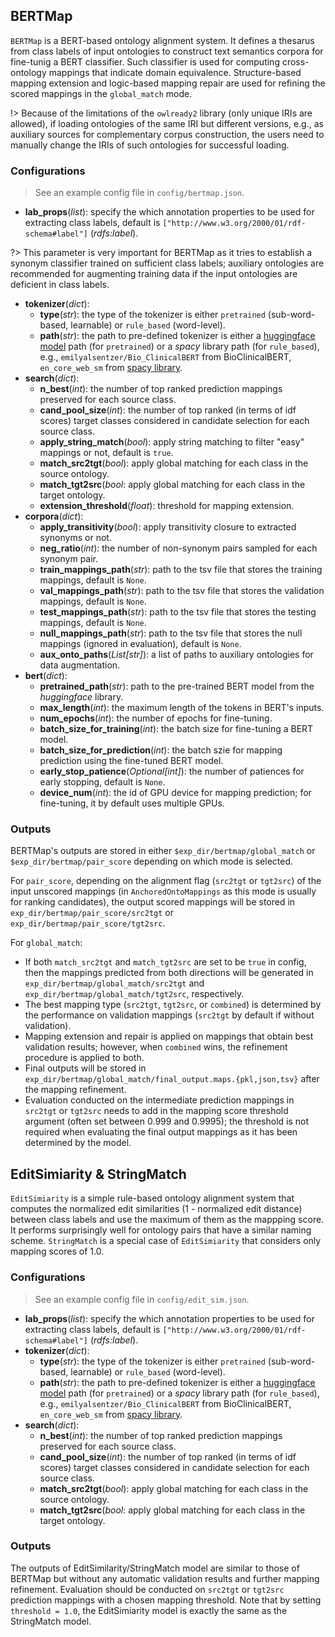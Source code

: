 <!---
Copyright 2021 Yuan He (KRR-Oxford). All rights reserved.

Licensed under the Apache License, Version 2.0 (the "License");
you may not use this file except in compliance with the License.
You may obtain a copy of the License at

    http://www.apache.org/licenses/LICENSE-2.0

Unless required by applicable law or agreed to in writing, software
distributed under the License is distributed on an "AS IS" BASIS,
WITHOUT WARRANTIES OR CONDITIONS OF ANY KIND, either express or implied.
See the License for the specific language governing permissions and
limitations under the License.
-->

## BERTMap

`BERTMap` is a BERT-based ontology alignment system. It defines a thesarus from class labels of input ontologies to construct text semantics corpora for fine-tunig a BERT classifier. Such classifier is used for computing cross-ontology mappings that indicate domain equivalence. Structure-based mapping extension and logic-based mapping repair are used for refining the scored mappings in the `global_match` mode.

!> Because of the limitations of the `owlready2` library (only unique IRIs are allowed), if loading ontologies of the same IRI but different versions, e.g., as auxiliary sources for complementary corpus construction, the users need to manually change the IRIs of such ontologies for successful loading.

### Configurations
> See an example config file in `config/bertmap.json`.

- **lab_props**(*list*): specify the which annotation properties to be used for extracting class labels, default is `["http://www.w3.org/2000/01/rdf-schema#label"]` (*rdfs:label*). 

?> This parameter is very important for BERTMap as it tries to establish a synonym classifier trained on sufficient class labels; auxiliary ontologies are recommended for augmenting training data if the input ontologies are deficient in class labels.

- **tokenizer**(*dict*):
  - **type**(*str*): the type of the tokenizer is either `pretrained` (sub-word-based, learnable) or `rule_based` (word-level).
  - **path**(*str*): the path to pre-defined tokenizer is either a [huggingface model](https://huggingface.co/models) path (for `pretrained`) or a *spacy* library path (for `rule_based`), e.g., `emilyalsentzer/Bio_ClinicalBERT` from BioClinicalBERT, `en_core_web_sm` from [spacy library](https://spacy.io/).
- **search**(*dict*):
  - **n_best**(*int*): the number of top ranked prediction mappings preserved for each source class.
  - **cand_pool_size**(*int*): the number of top ranked (in terms of idf scores) target classes considered in candidate selection for each source class.
  - **apply_string_match**(*bool*): apply string matching to filter "easy" mappings or not, default is `true`.
  - **match_src2tgt**(*bool*): apply global matching for each class in the source ontology.
  - **match_tgt2src**(*bool*: apply global matching for each class in the target ontology.
  - **extension_threshold**(*float*): threshold for mapping extension.
- **corpora**(*dict*):
  - **apply_transitivity**(*bool*): apply transitivity closure to extracted synonyms or not.
  - **neg_ratio**(*int*): the number of non-synonym pairs sampled for each synonym pair.
  - **train_mappings_path**(*str*): path to the tsv file that stores the training mappings, default is `None`.
  - **val_mappings_path**(*str*): path to the tsv file that stores the validation mappings, default is `None`.
  - **test_mappings_path**(*str*): path to the tsv file that stores the testing mappings, default is `None`.
  - **null_mappings_path**(*str*): path to the tsv file that stores the null mappings (ignored in evaluation), default is `None`.
  - **aux_onto_paths**(*List[str]*): a list of paths to auxiliary ontologies for data augmentation.
- **bert**(*dict*):
  - **pretrained_path**(*str*): path to the pre-trained BERT model from the *huggingface* library.
  - **max_length**(*int*): the maximum length of the tokens in BERT's inputs.
  - **num_epochs**(*int*): the number of epochs for fine-tuning.
  - **batch_size_for_training**(*int*): the batch size for fine-tuning a BERT model.
  - **batch_size_for_prediction**(*int*): the batch szie for mapping prediction using the fine-tuned BERT model.
  - **early_stop_patience**(*Optional[int]*): the number of patiences for early stopping, default is `None`.
  - **device_num**(*int*): the id of GPU device for mapping prediction; for fine-tuning, it by default uses multiple GPUs.

### Outputs
BERTMap's outputs are stored in either `$exp_dir/bertmap/global_match` or `$exp_dir/bertmap/pair_score` depending on which mode is selected.  

For `pair_score`, depending on the alignment flag (`src2tgt` or `tgt2src`) of the input unscored mappings (in `AnchoredOntoMappings` as this mode is usually for ranking candidates), the output scored mappings will be stored in `exp_dir/bertmap/pair_score/src2tgt` or `exp_dir/bertmap/pair_score/tgt2src`.

For `global_match`: 
- If both `match_src2tgt` and `match_tgt2src` are set to be `true` in config, then the mappings predicted from both directions will be generated in `exp_dir/bertmap/global_match/src2tgt` and `exp_dir/bertmap/global_match/tgt2src`, respectively. 
- The best mapping type (`src2tgt`, `tgt2src`, or `combined`) is determined by the performance on validation mappings (`src2tgt` by default if without validation). 
- Mapping extension and repair is applied on mappings that obtain best validation results; however, when `combined` wins, the refinement procedure is applied to both. 
- Final outputs will be stored in `exp_dir/bertmap/global_match/final_output.maps.{pkl,json,tsv}` after the mapping refinement.
- Evaluation conducted on the intermediate prediction mappings in `src2tgt` or `tgt2src` needs to add in the mapping score threshold argument (often set between $0.999$ and $0.9995$); the threshold is not required when evaluating the final output mappings as it has been determined by the model.

## EditSimiarity & StringMatch

`EditSimiarity` is a simple rule-based ontology alignment system that computes the normalized edit similarities (1 - normalized edit distance) between class labels and use the maximum of them as the mappping score. It performs surprisingly well for ontology pairs that have a similar naming scheme. `StringMatch` is a special case of `EditSimiarity` that considers only mapping scores of 1.0.

### Configurations
> See an example config file in `config/edit_sim.json`.

- **lab_props**(*list*): specify the which annotation properties to be used for extracting class labels, default is `["http://www.w3.org/2000/01/rdf-schema#label"]` (*rdfs:label*). 
- **tokenizer**(*dict*):
  - **type**(*str*): the type of the tokenizer is either `pretrained` (sub-word-based, learnable) or `rule_based` (word-level).
  - **path**(*str*): the path to pre-defined tokenizer is either a [huggingface model](https://huggingface.co/models) path (for `pretrained`) or a *spacy* library path (for `rule_based`), e.g., `emilyalsentzer/Bio_ClinicalBERT` from BioClinicalBERT, `en_core_web_sm` from [spacy library](https://spacy.io/).
- **search**(*dict*):
  - **n_best**(*int*): the number of top ranked prediction mappings preserved for each source class.
  - **cand_pool_size**(*int*): the number of top ranked (in terms of idf scores) target classes considered in candidate selection for each source class.
  - **match_src2tgt**(*bool*): apply global matching for each class in the source ontology.
  - **match_tgt2src**(*bool*: apply global matching for each class in the target ontology.


### Outputs

The outputs of EditSimilarity/StringMatch model are similar to those of BERTMap but without any automatic validation results and further mapping refinement. Evaluation should be conducted on `src2tgt` or `tgt2src` prediction mappings with a chosen mapping threshold. Note that by setting `threshold = 1.0`, the EditSimiarity model is exactly the same as the StringMatch model.